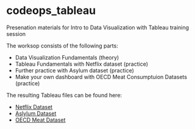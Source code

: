 # codeops_tableau

Presenation materials for Intro to Data Visualization with Tableau training session

The worksop consists of the following parts:

- Data Visualization Fundamentals (theory)
- Tableau Fundamentals with Netflix dataset (practice)
- Further practice with Asylum dataset (practice)
- Make your own dashboard with OECD Meat Consumptuion Datasets (practice)

The resulting Tableau files can be found here:

- [Netflix Dataset](https://public.tableau.com/views/TableauTraining_Netflix/Netflix-BubbleChart?:embed=y&:display_count=yes)
- [Aslylum Dataset](https://public.tableau.com/views/Tableau_Training_15557993443090/Dashboard1?:embed=y&:display_count=yes)
- [OECD Meat Dataset](https://public.tableau.com/views/OECDMeatConsumption/Dashboard1?:display_count=y&:origin=viz_share_link)

